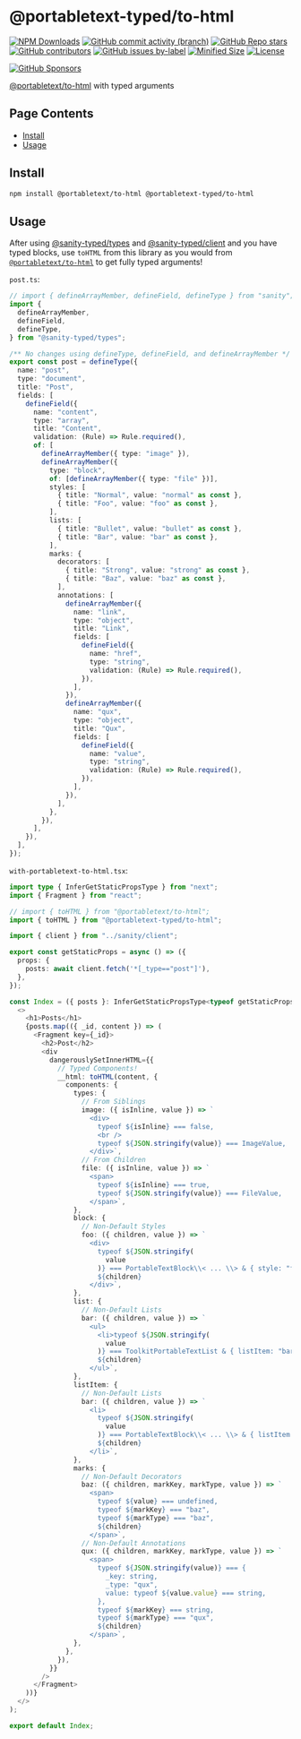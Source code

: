 # @portabletext-typed/to-html

[![NPM Downloads](https://img.shields.io/npm/dw/@portabletext-typed/to-html?style=flat&logo=npm)](https://www.npmjs.com/package/@portabletext-typed/to-html)
[![GitHub commit activity (branch)](https://img.shields.io/github/commit-activity/m/saiichihashimoto/sanity-typed?style=flat&logo=github)](https://github.com/saiichihashimoto/sanity-typed/pulls?q=is%3Apr+is%3Aclosed)
[![GitHub Repo stars](https://img.shields.io/github/stars/saiichihashimoto/sanity-typed?style=flat&logo=github)](https://github.com/saiichihashimoto/sanity-typed/stargazers)
[![GitHub contributors](https://img.shields.io/github/contributors/saiichihashimoto/sanity-typed?style=flat&logo=github)](https://github.com/saiichihashimoto/sanity-typed/graphs/contributors)
[![GitHub issues by-label](https://img.shields.io/github/issues/saiichihashimoto/sanity-typed/help%20wanted?style=flat&logo=github&color=007286)](https://github.com/saiichihashimoto/sanity-typed/labels/help%20wanted)
[![Minified Size](https://img.shields.io/bundlephobia/min/@portabletext-typed/to-html?style=flat)](https://www.npmjs.com/package/@portabletext-typed/to-html?activeTab=code)
[![License](https://img.shields.io/github/license/saiichihashimoto/sanity-typed?style=flat)](LICENSE)

[![GitHub Sponsors](https://img.shields.io/github/sponsors/saiichihashimoto?style=flat&logo=githubsponsors)](https://github.com/sponsors/saiichihashimoto)

[@portabletext/to-html](https://github.com/portabletext/to-html) with typed arguments

## Page Contents
- [Install](#install)
- [Usage](#usage)

## Install

```bash
npm install @portabletext/to-html @portabletext-typed/to-html
```

## Usage

After using [@sanity-typed/types](../types) and [@sanity-typed/client](../client) and you have typed blocks, use `toHTML` from this library as you would from [`@portabletext/to-html`](https://github.com/portabletext/to-html) to get fully typed arguments!

```post.ts```:
```typescript
// import { defineArrayMember, defineField, defineType } from "sanity";
import {
  defineArrayMember,
  defineField,
  defineType,
} from "@sanity-typed/types";

/** No changes using defineType, defineField, and defineArrayMember */
export const post = defineType({
  name: "post",
  type: "document",
  title: "Post",
  fields: [
    defineField({
      name: "content",
      type: "array",
      title: "Content",
      validation: (Rule) => Rule.required(),
      of: [
        defineArrayMember({ type: "image" }),
        defineArrayMember({
          type: "block",
          of: [defineArrayMember({ type: "file" })],
          styles: [
            { title: "Normal", value: "normal" as const },
            { title: "Foo", value: "foo" as const },
          ],
          lists: [
            { title: "Bullet", value: "bullet" as const },
            { title: "Bar", value: "bar" as const },
          ],
          marks: {
            decorators: [
              { title: "Strong", value: "strong" as const },
              { title: "Baz", value: "baz" as const },
            ],
            annotations: [
              defineArrayMember({
                name: "link",
                type: "object",
                title: "Link",
                fields: [
                  defineField({
                    name: "href",
                    type: "string",
                    validation: (Rule) => Rule.required(),
                  }),
                ],
              }),
              defineArrayMember({
                name: "qux",
                type: "object",
                title: "Qux",
                fields: [
                  defineField({
                    name: "value",
                    type: "string",
                    validation: (Rule) => Rule.required(),
                  }),
                ],
              }),
            ],
          },
        }),
      ],
    }),
  ],
});
```
```with-portabletext-to-html.tsx```:
```typescript
import type { InferGetStaticPropsType } from "next";
import { Fragment } from "react";

// import { toHTML } from "@portabletext/to-html";
import { toHTML } from "@portabletext-typed/to-html";

import { client } from "../sanity/client";

export const getStaticProps = async () => ({
  props: {
    posts: await client.fetch('*[_type=="post"]'),
  },
});

const Index = ({ posts }: InferGetStaticPropsType<typeof getStaticProps>) => (
  <>
    <h1>Posts</h1>
    {posts.map(({ _id, content }) => (
      <Fragment key={_id}>
        <h2>Post</h2>
        <div
          dangerouslySetInnerHTML={{
            // Typed Components!
            __html: toHTML(content, {
              components: {
                types: {
                  // From Siblings
                  image: ({ isInline, value }) => `
                    <div>
                      typeof ${isInline} === false,
                      <br />
                      typeof ${JSON.stringify(value)} === ImageValue,
                    </div>`,
                  // From Children
                  file: ({ isInline, value }) => `
                    <span>
                      typeof ${isInline} === true,
                      typeof ${JSON.stringify(value)} === FileValue,
                    </span>`,
                },
                block: {
                  // Non-Default Styles
                  foo: ({ children, value }) => `
                    <div>
                      typeof ${JSON.stringify(
                        value
                      )} === PortableTextBlock\\< ... \\> & { style: "foo" },
                      ${children}
                    </div>`,
                },
                list: {
                  // Non-Default Lists
                  bar: ({ children, value }) => `
                    <ul>
                      <li>typeof ${JSON.stringify(
                        value
                      )} === ToolkitPortableTextList & { listItem: "bar"; },</li>
                      ${children}
                    </ul>`,
                },
                listItem: {
                  // Non-Default Lists
                  bar: ({ children, value }) => `
                    <li>
                      typeof ${JSON.stringify(
                        value
                      )} === PortableTextBlock\\< ... \\> & { listItem: "bar" },
                      ${children}
                    </li>`,
                },
                marks: {
                  // Non-Default Decorators
                  baz: ({ children, markKey, markType, value }) => `
                    <span>
                      typeof ${value} === undefined,
                      typeof ${markKey} === "baz",
                      typeof ${markType} === "baz",
                      ${children}
                    </span>`,
                  // Non-Default Annotations
                  qux: ({ children, markKey, markType, value }) => `
                    <span>
                      typeof ${JSON.stringify(value)} === {
                        _key: string,
                        _type: "qux",
                        value: typeof ${value.value} === string,
                      },
                      typeof ${markKey} === string,
                      typeof ${markType} === "qux",
                      ${children}
                    </span>`,
                },
              },
            }),
          }}
        />
      </Fragment>
    ))}
  </>
);

export default Index;
```
